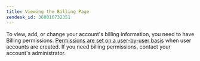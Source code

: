 ```yaml
---
title: Viewing the Billing Page
zendesk_id: 360016732351
---
```


To view, add, or change your account\'s billing information, you need to have Billing permissions. [Permissions are set on a user-by-user basis](../administrator/user-management/user-management.md) when user accounts are created. If you need billing permissions, contact your account's administrator.
